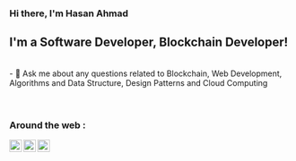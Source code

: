### Hi there, I'm Hasan Ahmad

## I'm a Software Developer, Blockchain Developer!

<br />
- 💬 Ask me about any questions related to Blockchain, Web Development, Algorithms and Data Structure, Design Patterns and Cloud Computing

<br />
<br />
<br />

### Around the web :

[<img align="left" alt="Hasan | Facebook" width="22px" src="https://cdn.jsdelivr.net/npm/simple-icons@3.4.0/icons/facebook.svg" />](https://facebook.com/HasanAhmaddl/)
[<img align="left" alt="Hasan | Twitter" width="22px" src="https://cdn.jsdelivr.net/npm/simple-icons@v3/icons/twitter.svg" />](https://twitter.com/super_smadi)
[<img align="left" alt="Hasan | LinkedIn" width="22px" src="https://cdn.jsdelivr.net/npm/simple-icons@v3/icons/linkedin.svg" />](https://www.linkedin.com/in/hasan-ahmadl)


<br />





